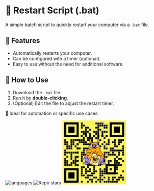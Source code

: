 # 🔄 Restart Script (.bat)

A simple batch script to quickly restart your computer via a `.bat` file.

## 🚀 Features

- Automatically restarts your computer.
- Can be configured with a timer (optional).
- Easy to use without the need for additional software.

## 📜 How to Use

1. Download the `.bat` file.
2. Run it by **double-clicking**.
3. (Optional) Edit the file to adjust the restart timer.

📌 Ideal for automation or specific use cases.

<img src="https://img.shields.io/github/languages/top/bl4ckswat/restart-windows-bat" alt="languages">

<img src="https://img.shields.io/github/stars/bl4ckswat/restart-windows-bat" alt="Repo stars">

<a href="https://saweria.co/bl4ckswat" target="_blank" title="Support Me">
    <img src="https://raw.githubusercontent.com/bl4ckswat/bl4ckswat/main/saweria-bl4ckswat.webp" alt="QR Code Saweria" width="200">
</a>
